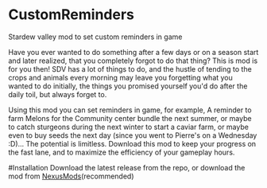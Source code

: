 # CustomReminders
Stardew valley mod to set custom reminders in game

Have you ever wanted to do something after a few days or on a season start and later realized, that you completely forgot to do that thing?
This is mod is for you then!
SDV has a lot of things to do, and the hustle of tending to the crops and animals every morning may leave you forgetting what you wanted to do initially,
the things you promised yourself you'd do after the daily toil, but always forget to.

Using this mod you can set reminders in game, for example, A reminder to farm Melons for the Community center bundle the next summer,
or maybe to catch sturgeons during the next winter to start a caviar farm, or maybe even to buy seeds the next day (since you went to Pierre's on a Wednesday :D)... 
The potential is limitless. Download this mod to keep your progress on the fast lane, and to maximize the efficiency of your gameplay hours.

#Installation
Download the latest release from the repo, or download the mod from [NexusMods](https://www.nexusmods.com/stardewvalley/mods/6215)(recommended)
